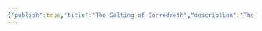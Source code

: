 ```yaml
---
{"publish":true,"title":"The Salting of Corrodreth","description":"The yuan-ti city of [[Corrodreth]] is at last destroyed by Tiialia, marking the end of the Serpent Wars. The surrounding area, already torn asunder by Tiialan artillery mages during the war, is buffeted by months of conjured salt storms to ensure no green thing grows again in Corrodreth.","created":"2025-07-02T15:10:22.000-04:00","modified":"2025-10-09T10:01:30.991-04:00","published":"2025-10-09T10:01:30.991-04:00","tags":["timeline"],"cssclasses":"","event-date":161,"display-date":"161"}
---
```


